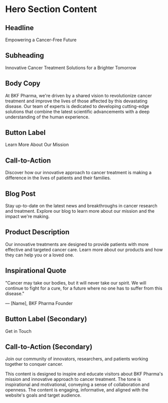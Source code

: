 **Hero Section Content**
=====================

**Headline**
------------

Empowering a Cancer-Free Future

**Subheading**
--------------

Innovative Cancer Treatment Solutions for a Brighter Tomorrow

**Body Copy**
--------------

At BKF Pharma, we're driven by a shared vision to revolutionize cancer treatment and improve the lives of those affected by this devastating disease. Our team of experts is dedicated to developing cutting-edge solutions that combine the latest scientific advancements with a deep understanding of the human experience.

**Button Label**
--------------

Learn More About Our Mission

**Call-to-Action**
----------------

Discover how our innovative approach to cancer treatment is making a difference in the lives of patients and their families.

**Blog Post**
------------

Stay up-to-date on the latest news and breakthroughs in cancer research and treatment. Explore our blog to learn more about our mission and the impact we're making.

**Product Description**
-------------------

Our innovative treatments are designed to provide patients with more effective and targeted cancer care. Learn more about our products and how they can help you or a loved one.

**Inspirational Quote**
-------------------------

"Cancer may take our bodies, but it will never take our spirit. We will continue to fight for a cure, for a future where no one has to suffer from this disease."

— [Name], BKF Pharma Founder

**Button Label (Secondary)**
---------------------------

Get in Touch

**Call-to-Action (Secondary)**
----------------------------

Join our community of innovators, researchers, and patients working together to conquer cancer.

This content is designed to inspire and educate visitors about BKF Pharma's mission and innovative approach to cancer treatment. The tone is inspirational and motivational, conveying a sense of collaboration and openness. The content is engaging, informative, and aligned with the website's goals and target audience.